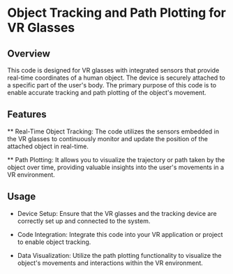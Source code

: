 # Object Tracking and Path Plotting for VR Glasses

## Overview
This code is designed for VR glasses with integrated sensors that provide real-time coordinates of a human object. The device is securely attached to a specific part of the user's body. The primary purpose of this code is to enable accurate tracking and path plotting of the object's movement.

## Features
** Real-Time Object Tracking: The code utilizes the sensors embedded in the VR glasses to continuously monitor and update the position of the attached object in real-time.

** Path Plotting: It allows you to visualize the trajectory or path taken by the object over time, providing valuable insights into the user's movements in a VR environment.

## Usage
* Device Setup: Ensure that the VR glasses and the tracking device are correctly set up and connected to the system.

* Code Integration: Integrate this code into your VR application or project to enable object tracking.

* Data Visualization: Utilize the path plotting functionality to visualize the object's movements and interactions within the VR environment.
